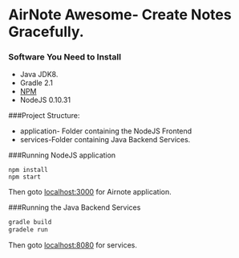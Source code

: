 # AirNote Awesome- Create Notes Gracefully.

### Software You Need to Install
* Java JDK8.
* Gradle 2.1
* [NPM](https://www.npmjs.org/)
* NodeJS 0.10.31

###Project Structure:

 * application- Folder containing the NodeJS Frontend 
 * services-Folder containing Java Backend Services.

###Running NodeJS application

```shell
npm install
npm start
```
Then goto [localhost:3000](http://localhost:3000) for Airnote application.

###Running the Java Backend Services
```java
gradle build
gradele run
```
Then goto [localhost:8080](http://localhost:8080) for services.